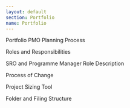 ```yaml
---
layout: default
section: Portfolio
name: Portfolio
---
```


Portfolio
PMO Planning Process

Roles and Responsibilities

SRO and Programme Manager Role Description

Process of Change

Project Sizing Tool

Folder and Filing Structure

